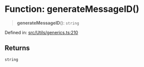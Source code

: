 # Function: generateMessageID()

> **generateMessageID**(): `string`

Defined in: [src/Utils/generics.ts:210](https://github.com/Fokusdotid/bail/blob/3856b89f13bbe82f2e10396a28cd4ef2089de845/src/Utils/generics.ts#L210)

## Returns

`string`
